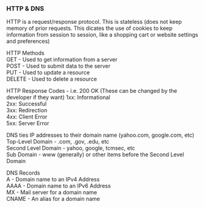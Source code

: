 ### HTTP & DNS

HTTP is a request/response protocol.  This is stateless (does not keep memory of prior requests.  This dicates the use of cookies to keep information from session to session, like a shopping cart or website settings and preferences)

HTTP Methods  
GET - Used to get information from a server  
POST - Used to submit data to the server  
PUT - Used to update a resource  
DELETE - Used to delete a resource

HTTP Response Codes - i.e. 200 OK  (These can be changed by the developer if they want)
1xx: Informational  
2xx: Successful  
3xx: Redirection  
4xx: Client Error  
5xx: Server Error  

DNS ties IP addresses to their domain name (yahoo.com, google.com, etc)  
Top-Level Domain - .com, .gov, .edu, etc  
Second Level Domain - yahoo, google, tcmsec, etc  
Sub Domain - www (generally) or other items before the Second Level Domain  

DNS Records  
A - Domain name to an IPv4 Address  
AAAA - Domain name to an IPv6 Address  
MX - Mail server for a domain name  
CNAME - An alias for a domain name  